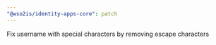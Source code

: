 ```yaml
---
"@wso2is/identity-apps-core": patch
---
```


Fix username with special characters by removing escape characters
